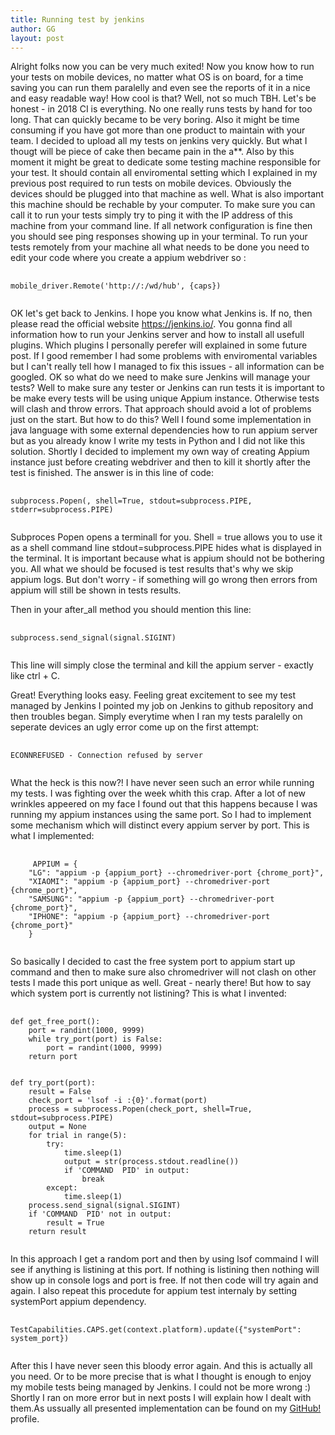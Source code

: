 ```yaml
---
title: Running test by jenkins
author: GG
layout: post
---
```


Alright folks now you can be very much exited! Now you know how to run your tests on mobile devices, no matter what OS is on board, for a time saving you can run them paralelly and even see the reports of it in a nice and easy readable way!
How cool is that? Well, not so much TBH.
Let's be honest - in 2018 CI is everything. No one really runs tests by hand for too long. That can quickly became to be very boring. Also it might be time consuming if you have got more than one product to maintain with your team.
I decided to upload all my tests on jenkins very quickly. But what I thougt will be piece of cake then became pain in the a**.
Also by this moment it might be great to dedicate some testing machine responsible for your test. It should contain all enviromental setting which I explained in my previous post required to run tests on mobile devices. Obviously the devices should be plugged into that machine as well.
What is also important this machine should be rechable by your computer. To make sure you can call it to run your tests simply try to ping it with the IP address of this machine from your command line. If all network configuration is fine then you should see ping responses showing up in your terminal.
To run your tests remotely from your machine all what needs to be done you need to edit your code where you create a appium webdriver so :

<pre>
	<code>
mobile_driver.Remote('http://<address_ip_of_your_testing_machine>:<appium_port>/wd/hub', {caps})		
	</code>
</pre>

OK let's get back to Jenkins. I hope you know what Jenkins is. If no, then please read the official website <a href="https://jenkins.io/">https://jenkins.io/</a>. You gonna find all information how to run your Jenkins server and how to install all usefull plugins. 
Which plugins I personally perefer will explained in some future post.
If I good remember I had some problems with enviromental variables but I can't really tell how I managed to fix this issues - all information can be googled.
OK so what do we need to make sure Jenkins will manage your tests? Well to make sure any tester or Jenkins can run tests it is important to be make every tests will be using unique Appium instance. Otherwise tests will clash and throw errors.
That approach should avoid a lot of problems just on the start. But how to do this? Well I found some implementation in java language with some external dependencies how to run appium server but as you already know I write my tests in Python and I did not like this solution.
Shortly I decided to implement my own way of creating Appium instance just before creating webdriver and then to kill it shortly after the test is finished. The answer is in this line of code:

<pre>
	<code> 
subprocess.Popen(<your_command>, shell=True, stdout=subprocess.PIPE, stderr=subprocess.PIPE)
	</code>
</pre>
 
 Subproces Popen opens a terminall for you. Shell = true allows you to use it as a shell command line stdout=subprocess.PIPE hides what is displayed in the terminal. It is important because what is appium should not be bothering you. All what we should be focused is test results that's why we skip appium logs.
 But don't worry - if something will go wrong then errors from appium will still be shown in tests results.
 
 Then in your after_all method you should mention this line:
 
<pre>
	<code> 
subprocess.send_signal(signal.SIGINT)	
	</code>
</pre>

 This line will simply close the terminal and kill the appium server - exactly like ctrl + C.
 
 Great! Everything looks easy. Feeling great excitement to see my test managed by Jenkins I pointed my job on Jenkins to github repository and then troubles began. Simply everytime when I ran my tests paralelly on seperate devices an ugly error come up on the first attempt:
 
<pre>
	<code>
ECONNREFUSED - Connection refused by server	
	</code>
</pre>
 
 What the heck is this now?! I have never seen such an error while running my tests. I was fighting over the week whith this crap. 
	After a lot of new wrinkles appeered on my face I found out that this happens because I was running my appium instances using the same port.
 So I had to implement some mechanism which will distinct every appium server by port. This is what I implemented:
 
<pre>
	<code>
	 APPIUM = {
	"LG": "appium -p {appium_port} --chromedriver-port {chrome_port}",
	"XIAOMI": "appium -p {appium_port} --chromedriver-port {chrome_port}",
	"SAMSUNG": "appium -p {appium_port} --chromedriver-port {chrome_port}",
	"IPHONE": "appium -p {appium_port} --chromedriver-port {chrome_port}"
	}
	</code>
</pre>

So basically I decided to cast the free system port to appium start up command and then to make sure also chromedriver will not clash on other tests I made this port unique as well. Great - nearly there!
But how to say which system port is currently not listining? This is what I invented:

<pre>
	<code>
def get_free_port():
	port = randint(1000, 9999)
	while try_port(port) is False:
		port = randint(1000, 9999)
	return port


def try_port(port):
	result = False
	check_port = 'lsof -i :{0}'.format(port)
	process = subprocess.Popen(check_port, shell=True, stdout=subprocess.PIPE)
	output = None
	for trial in range(5):
		try:
			time.sleep(1)
			output = str(process.stdout.readline())
			if 'COMMAND  PID' in output:
				break
		except:
			time.sleep(1)
	process.send_signal(signal.SIGINT)
	if 'COMMAND  PID' not in output:
		result = True
	return result	
	</code>
</pre>

In this approach I get a random port and then by using lsof commaind I will see if anything is listining at this port. If nothing is listining then nothing will show up in console logs and port is free. 
If not then code will try again and again. I also repeat this procedute for appium test internaly by setting systemPort appium dependency.

<pre>
	<code>
TestCapabilities.CAPS.get(context.platform).update({"systemPort": system_port})
	</code>
</pre>
 
After this I have never seen this bloody error again.
And this is actually all you need. Or to be more precise that is what I thought is enough to enjoy my mobile tests being managed by Jenkins. I could not be more wrong :) Shortly I ran on more error but in next posts I will explain how I dealt with them.As ussually all presented implementation can be found on my <a href="https://github.com/appiumator/appmation1/branches">GitHub!</a> profile.
 
